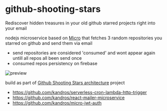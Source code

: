 # github-shooting-stars

Rediscover hidden treasures in your old github starred projects right into your email

nodejs microservice based on [Micro](https://github.com/zeit/micro) that fetches 3 random repositories you starred on github and send them via email
- send repositories are considered 'consumed' and wont appear again untill all repos all been send once
- consumed repos persistency on firebase

![preview](https://cloud.githubusercontent.com/assets/4562878/23107102/4ee873f6-f6f7-11e6-8173-4764c074dc5e.png)

build as part of [Github Shooting Stars architecture](https://github.com/kandros/github-shooting-stars-architecture) project
 - https://github.com/kandros/serverless-cron-lambda-http-trigger
 - https://github.com/kandros/react-mailer-microservice
 - https://github.com/kandros/micro-jwt-auth
